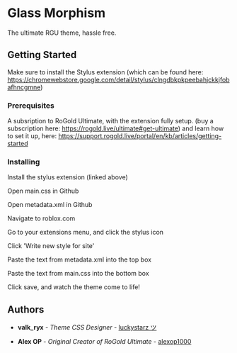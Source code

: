 # Glass Morphism

The ultimate RGU theme, hassle free.

## Getting Started

Make sure to install the Stylus extension (which can be found here: https://chromewebstore.google.com/detail/stylus/clngdbkpkpeebahjckkjfobafhncgmne)

### Prerequisites

A subsription to RoGold Ultimate, with the extension fully setup. (buy a subscription here: https://rogold.live/ultimate#get-ultimate) and learn how to set it up, here: https://support.rogold.live/portal/en/kb/articles/getting-started 

### Installing

Install the stylus extension (linked above)

Open main.css in Github

Open metadata.xml in Github

Navigate to roblox.com

Go to your extensions menu, and click the stylus icon

Click 'Write new style for site'

Paste the text from metadata.xml into the top box

Paste the text from main.css into the bottom box

Click save, and watch the theme come to life!

## Authors

* **valk_ryx** - *Theme CSS Designer* - [luckystarz ツ](https://github.com/luckystarzz)

* **Alex OP** - *Original Creator of RoGold Ultimate* - [alexop1000](https://github.com/alexop1000)
